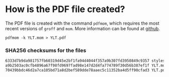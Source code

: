 # How is the PDF file created?
The PDF file is created with the command `pdfmom`, which requires the most recent versions of `groff` and `mom`.
More information can be found at [github](https://github.com/0xR3V/Bibles).

```shell
pdfmom -k YLT.mom > YLT.pdf
```

### SHA256 checksums for the files
```txt
6333d7b9da981757fb60319d45e2bf1fa94d4044f357a9b307fd3950849c9357 stylesheet.mom
a9b2503ac0cfb4896a67f98fd9697fad98e147d2d4fa774789f30d56b387ef1f YLT.mom
70439bbdc46d2a7ca105bd71a8d2bef589dde78aaec5c11352ba4d5ff90cfad3 YLT.pdf
```
